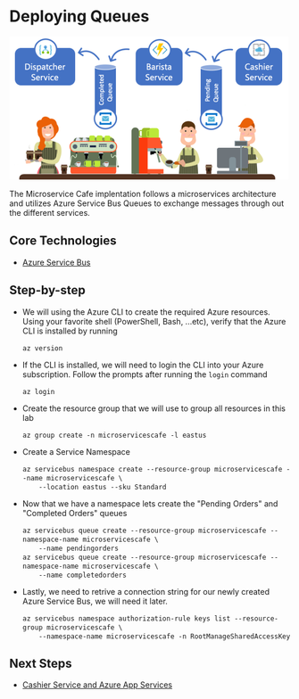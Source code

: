 # Deploying Queues

 <img src="./Images/DeployQueues.png" width="500px"/> 
  
  The Microservice Cafe implentation follows a microservices architecture and utilizes Azure Service Bus Queues to exchange messages through out the different services.

## Core Technologies

* <a href="https://docs.microsoft.com/en-us/azure/service-bus-messaging">Azure Service Bus</a>
  
## Step-by-step 

* We will using the Azure CLI to create the required Azure resources. Using your favorite shell (PowerShell, Bash, ...etc), verify that the Azure CLI is installed by running 
  ```
  az version
  ```
* If the CLI is installed, we will need to login the CLI into your Azure subscription. Follow the prompts after running the `login` command
  ```
  az login
  ```
* Create the resource group that we will use to group all resources in this lab
  ```
  az group create -n microservicescafe -l eastus
  ```
* Create a Service Namespace
  ```
  az servicebus namespace create --resource-group microservicescafe --name microservicescafe \
      --location eastus --sku Standard
  ```
* Now that we have a namespace lets create the "Pending Orders" and "Completed Orders" queues
  ```
  az servicebus queue create --resource-group microservicescafe --namespace-name microservicescafe \
      --name pendingorders
  az servicebus queue create --resource-group microservicescafe --namespace-name microservicescafe \
      --name completedorders
  ``` 
* Lastly, we need to retrive a connection string for our newly created Azure Service Bus, we will need it later.
  ```
  az servicebus namespace authorization-rule keys list --resource-group microservicescafe \
      --namespace-name microservicescafe -n RootManageSharedAccessKey
  ```

## Next Steps

* <a href="/Labs/CashierService/Readme.md" class="myButton">Cashier Service and Azure App Services</a>
  
